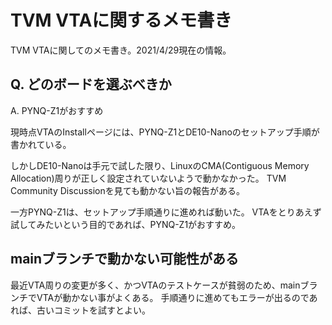 # TVM VTAに関するメモ書き


TVM VTAに関してのメモ書き。2021/4/29現在の情報。

## Q. どのボードを選ぶべきか

A. PYNQ-Z1がおすすめ

現時点VTAのInstallページには、PYNQ-Z1とDE10-Nanoのセットアップ手順が書かれている。

しかしDE10-Nanoは手元で試した限り、LinuxのCMA(Contiguous Memory Allocation)周りが正しく設定されていないようで動かなかった。
TVM Community Discussionを見ても動かない旨の報告がある。

一方PYNQ-Z1は、セットアップ手順通りに進めれば動いた。
VTAをとりあえず試してみたいという目的であれば、PYNQ-Z1がおすすめ。

## mainブランチで動かない可能性がある

最近VTA周りの変更が多く、かつVTAのテストケースが貧弱のため、mainブランチでVTAが動かない事がよくある。
手順通りに進めてもエラーが出るのであれば、古いコミットを試すとよい。

